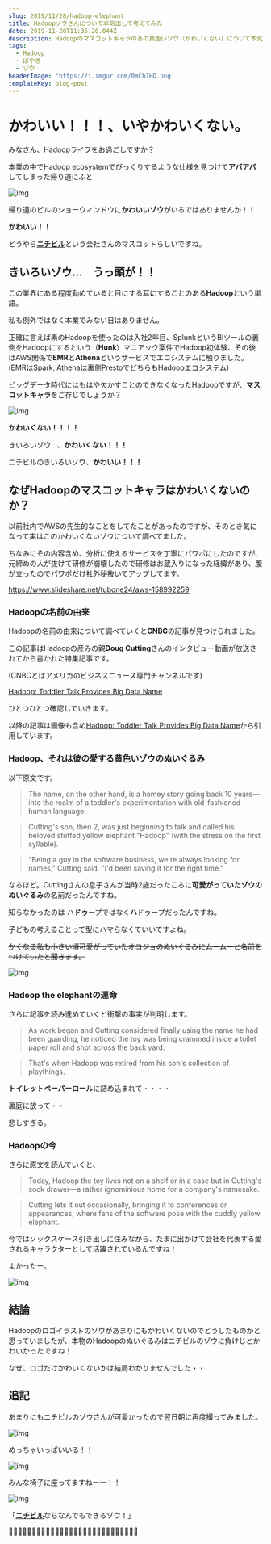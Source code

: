 ```yaml
---
slug: 2019/11/28/hadoop-elephant
title: Hadoopゾウさんについて本気出して考えてみた
date: 2019-11-28T11:35:20.044Z
description: Hadoopのマスコットキャラのあの黄色いゾウ（かわいくない）について本気出して考えてみた記事です。
tags:
  - Hadoop
  - ぼやき
  - ゾウ
headerImage: 'https://i.imgur.com/0mCh1HQ.png'
templateKey: blog-post
---
```

# かわいい！！！、いやかわいくない。

みなさん、Hadoopライフをお過ごしですか？

本業の中でHadoop ecosystemでびっくりするような仕様を見つけて**アバアバ**してしまった帰り道にふと

![img](https://i.imgur.com/l7yJoBP.jpg)

帰り道のビルのショーウィンドウに**かわいいゾウ**がいるではありませんか！！

**かわいい！！**

どうやら[**ニチビル**](https://www.nichibil.com/)という会社さんのマスコットらしいですね。

## きいろいゾウ…　うっ頭が！！

この業界にある程度勤めていると目にする耳にすることのある**Hadoop**という単語。

私も例外ではなく本業でみない日はありません。

正確に言えば素のHadoopを使ったのは入社2年目、SplunkというBIツールの裏側をHadoopにするという（**Hunk**）マニアック案件でHadoop初体験、その後はAWS関係で**EMR**と**Athena**というサービスでエコシステムに触りました。(EMRはSpark, Athenaは裏側PrestoでどちらもHadoopエコシステム)

ビッグデータ時代にはもはや欠かすことのできなくなったHadoopですが、**マスコットキャラ**をご存じでしょうか？

![img](https://i.imgur.com/0mCh1HQ.png)

**かわいくない！！！！**

きいろいゾウ…、**かわいくない！！！**

ニチビルのきいろいゾウ、**かわいい！！！**

## なぜHadoopのマスコットキャラはかわいくないのか？

以前社内でAWSの先生的なことをしてたことがあったのですが、そのとき気になって実はこのかわいくないゾウについて調べてました。

ちなみにその内容含め、分析に使えるサービスを丁寧にパワポにしたのですが、元締めの人が抜けて研修が崩壊したので研修はお蔵入りになった経緯があり、腹が立ったのでパワポだけ社外秘抜いてアップしてます。

https://www.slideshare.net/tubone24/aws-158992259

### Hadoopの名前の由来

Hadoopの名前の由来について調べていくと**CNBC**の記事が見つけられました。

この記事はHadoopの産みの親**Doug Cutting**さんのインタビュー動画が放送されてから書かれた特集記事です。

(CNBCとはアメリカのビジネスニュース専門チャンネルです)

[Hadoop: Toddler Talk Provides Big Data Name](https://www.cnbc.com/id/100769719)

ひとつひとつ確認していきます。

以降の記事は画像も含め[Hadoop: Toddler Talk Provides Big Data Name](https://www.cnbc.com/id/100769719)から引用しています。


### Hadoop、それは彼の愛する黄色いゾウのぬいぐるみ

以下原文です。

> The name, on the other hand, is a homey story going back 10 years—into the realm of a toddler's experimentation with old-fashioned human language. 

> Cutting's son, then 2, was just beginning to talk and called his beloved stuffed yellow elephant "Hadoop" (with the stress on the first syllable).

> "Being a guy in the software business, we're always looking for names," Cutting said. "I'd been saving it for the right time."

なるほど。Cuttingさんの息子さんが当時2歳だったころに**可愛がっていたゾウのぬいぐるみ**の名前だったんですね。

知らなかったのは ハ**ドゥ**ープではなく**ハ**ドゥープだったんですね。

子どもの考えることって型にハマらなくていいですよね。

~~かくなる私も小さい頃可愛がっていたオコジョのぬいぐるみにムームーと名前をつけていたと聞きます。~~

![img](https://fm.cnbc.com/applications/cnbc.com/resources/img/editorial/2013/05/23/100762110-hadoop.1910x1000.jpg?v=1369757080)

### Hadoop the elephantの運命

さらに記事を読み進めていくと衝撃の事実が判明します。

> As work began and Cutting considered finally using the name he had been guarding, he noticed the toy was being crammed inside a toilet paper roll and shot across the back yard.

> That's when Hadoop was retired from his son's collection of playthings.

**トイレットペーパーロール**に詰め込まれて・・・・

裏庭に放って・・

悲しすぎる。

### Hadoopの今

さらに原文を読んでいくと、

> Today, Hadoop the toy lives not on a shelf or in a case but in Cutting's sock drawer—a rather ignominious home for a company's namesake. 

> Cutting lets it out occasionally, bringing it to conferences or appearances, where fans of the software pose with the cuddly yellow elephant.

今ではソックスケース引き出しに住みながら、たまに出かけて会社を代表する愛されるキャラクターとして活躍されているんですね！

よかったー。

![img](https://fm.cnbc.com/applications/cnbc.com/resources/img/editorial/2013/05/23/100762543-Hadoop-at-Cloudera-ITPT2-Dinner.1910x1000.jpg?v=1418397661)           

## 結論

Hadoopのロゴイラストのゾウがあまりにもかわいくないのでどうしたものかと思っていましたが、本物のHadoopのぬいぐるみはニチビルのゾウに負けじとかわいかったですね！

なぜ、ロゴだけかわいくないかは結局わかりませんでした・・

## 追記

あまりにもニチビルのゾウさんが可愛かったので翌日朝に再度撮ってみました。

![img](https://i.imgur.com/bv4uVSx.jpg)

めっちゃいっぱいいる！！

![img](https://i.imgur.com/xYQ8GfZ.jpg)

みんな椅子に座ってますねーー！！

![img](https://i.imgur.com/YIWW0XM.jpg)

「[**ニチビル**](https://www.nichibil.com/)ならなんでもできるゾウ！」

🐘🐘🐘🐘🐘🐘🐘🐘🐘🐘🐘🐘🐘🐘🐘🐘🐘🐘🐘🐘🐘🐘🐘🐘🐘🐘🐘🐘
